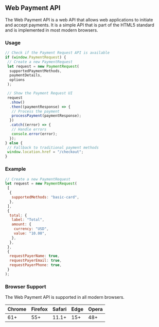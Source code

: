 ## Web Payment API

The Web Payment API is a web API that allows web applications to initiate and accept payments. It is a simple API that is part of the HTML5 standard and is implemented in most modern browsers.

### Usage

```javascript
// Check if the Payment Request API is available
if (window.PaymentRequest) {
 // Create a new PaymentRequest
 let request = new PaymentRequest(
  supportedPaymentMethods,
  paymentDetails,
  options
 );

 // Show the Payment Request UI
 request
  .show()
  .then((paymentResponse) => {
   // Process the payment
   processPayment(paymentResponse);
  })
  .catch((error) => {
   // Handle errors
   console.error(error);
  });
} else {
 // Fallback to traditional payment methods
 window.location.href = "/checkout";
}
```

### Example

```javascript
// Create a new PaymentRequest
let request = new PaymentRequest(
 [
  {
   supportedMethods: "basic-card",
  },
 ],
 {
  total: {
   label: "Total",
   amount: {
    currency: "USD",
    value: "10.00",
   },
  },
 },
 {
  requestPayerName: true,
  requestPayerEmail: true,
  requestPayerPhone: true,
 }
);
```

### Browser Support

The Web Payment API is supported in all modern browsers.

| Chrome | Firefox | Safari | Edge | Opera |
| ------ | ------- | ------ | ---- | ----- |
| 61+    | 55+     | 11.1+  | 15+  | 48+   |